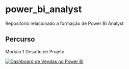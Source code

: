 # power_bi_analyst

Repositório relacionado a formação de Power BI Analyst

## Percurso
Modulo 1
Desafio de Projeto

[![Dashboard de Vendas no Power BI](https://img.shields.io/badge/GitHub-100000?style=for-the-badge)](https://github.com/rennancattem/power_bi_analyst/tree/main/M%C3%B3dulo%201/Desafio%20de%20projeto)
